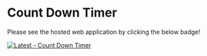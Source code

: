 # Count Down Timer

<p>Please see the hosted web application by clicking the below badge!</p>

[![Latest - Count Down Timer](https://img.shields.io/badge/Latest-Count_Down_Timer-orange?style=for-the-badge&logo=firebase&logoColor=white)](https://apps-countdowntimer.web.app/)
